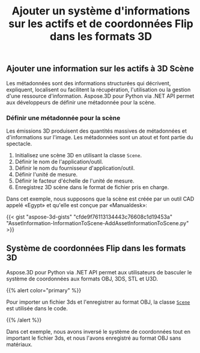 ﻿---
title: Ajouter un système d'informations sur les actifs et de coordonnées Flip dans les formats 3D
type: docs
weight: 10
url: /fr/python-net/add-an-asset-information-and-flip-coordinate-system-in-3d-formats/
description: Les métadonnées sont des informations structurées qui décrivent, expliquent, localisent ou facilitent la récupération, l'utilisation ou la gestion d'une ressource d'information. Aspose.3D pour Python via .NET API permet aux développeurs de définir une métadonnée pour la scène.
---
## **Ajouter une information sur les actifs à 3D Scène**
Les métadonnées sont des informations structurées qui décrivent, expliquent, localisent ou facilitent la récupération, l'utilisation ou la gestion d'une ressource d'information. Aspose.3D pour Python via .NET API permet aux développeurs de définir une métadonnée pour la scène.
### **Définir une métadonnée pour la scène**
Les émissions 3D produisent des quantités massives de métadonnées et d'informations sur l'image. Les métadonnées sont un atout et font partie du spectacle.

1. Initialisez une scène 3D en utilisant la classe `Scene`.
1. Définir le nom de l'application/outil.
1. Définir le nom du fournisseur d'application/outil.
1. Définir l'unité de mesure.
1. Définir le facteur d'échelle de l'unité de mesure.
1. Enregistrez 3D scène dans le format de fichier pris en charge.

Dans cet exemple, nous supposons que la scène est créée par un outil CAD appelé «Egypt» et qu'elle est conçue par «Manualdesk»:

{{< gist "aspose-3d-gists" "cfde9f76113134443c76608c1d19453a" "AssetInformation-InformationToScene-AddAssetInformationToScene.py" >}}
## **Système de coordonnées Flip dans les formats 3D**
Aspose.3D pour Python via .NET API permet aux utilisateurs de basculer le système de coordonnées aux formats OBJ, 3DS, STL et U3D.

{{% alert color="primary" %}} 

Pour importer un fichier 3ds et l'enregistrer au format OBJ, la classe [`Scene`](https://reference.aspose.com/3d/net/aspose.threed/scene) est utilisée dans le code.

{{% /alert %}} 

Dans cet exemple, nous avons inversé le système de coordonnées tout en important le fichier 3ds, et nous l'avons enregistré au format OBJ sans matériaux.

